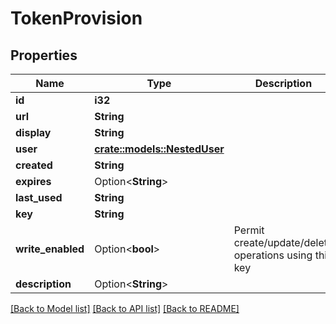 # TokenProvision

## Properties

Name | Type | Description | Notes
------------ | ------------- | ------------- | -------------
**id** | **i32** |  | [readonly]
**url** | **String** |  | [readonly]
**display** | **String** |  | [readonly]
**user** | [**crate::models::NestedUser**](NestedUser.md) |  | [readonly]
**created** | **String** |  | [readonly]
**expires** | Option<**String**> |  | [optional]
**last_used** | **String** |  | [readonly]
**key** | **String** |  | [readonly]
**write_enabled** | Option<**bool**> | Permit create/update/delete operations using this key | [optional]
**description** | Option<**String**> |  | [optional]

[[Back to Model list]](../README.md#documentation-for-models) [[Back to API list]](../README.md#documentation-for-api-endpoints) [[Back to README]](../README.md)


